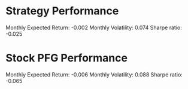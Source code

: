 # Strategy Performance
Monthly Expected Return: -0.002
Monthly Volatility: 0.074
Sharpe ratio: -0.025
# Stock PFG Performance
Monthly Expected Return: -0.006
Monthly Volatility: 0.088
Sharpe ratio: -0.065
